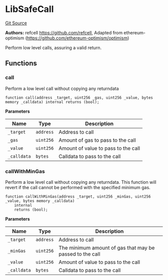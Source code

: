 # LibSafeCall
[Git Source](https://github.com/ethereum-optimism/optimism/blob/eaf1cde5896035c9ff0d32731da1e103f2f1c693/src/lib/LibSafeCall.sol)

**Authors:**
refcell <https://github.com/refcell>, Adapted from ethereum-optimism (https://github.com/ethereum-optimism/optimism)

Perform low level calls, assuring a valid return.


## Functions
### call

Perform a low level call without copying any returndata


```solidity
function call(address _target, uint256 _gas, uint256 _value, bytes memory _calldata) internal returns (bool);
```
**Parameters**

|Name|Type|Description|
|----|----|-----------|
|`_target`|`address`|  Address to call|
|`_gas`|`uint256`|     Amount of gas to pass to the call|
|`_value`|`uint256`|   Amount of value to pass to the call|
|`_calldata`|`bytes`|Calldata to pass to the call|


### callWithMinGas

Perform a low level call without copying any returndata. This function
will revert if the call cannot be performed with the specified minimum
gas.


```solidity
function callWithMinGas(address _target, uint256 _minGas, uint256 _value, bytes memory _calldata)
    internal
    returns (bool);
```
**Parameters**

|Name|Type|Description|
|----|----|-----------|
|`_target`|`address`|  Address to call|
|`_minGas`|`uint256`|  The minimum amount of gas that may be passed to the call|
|`_value`|`uint256`|   Amount of value to pass to the call|
|`_calldata`|`bytes`|Calldata to pass to the call|


